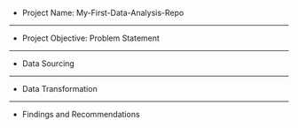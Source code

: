 * Project Name: My-First-Data-Analysis-Repo

-----
* Project Objective: Problem Statement



------
* Data Sourcing



------
* Data Transformation



-----
* Findings and Recommendations
